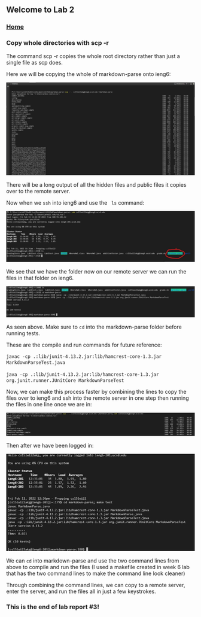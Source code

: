 ## Welcome to Lab 2

### [Home](https://ank010.github.io/cse15l-lab-reports/index.html)

### Copy whole directories with scp -r

The command scp -r copies the whole root directory rather than just a single file as scp does. 

Here we will be copying the whole of markdown-parse onto ieng6:

![screenshot](scpR1.jpg)

There will be a long output of all the hidden files and public files it copies over to the remote server. 

Now when we ```ssh``` into ieng6 and use the ``` ls``` command:

![screenshot](copyMP.jpg)

We see that we have the folder now on our remote server we can run the files in that folder on ieng6. 

![screenshot](runtest1.jpg)

As seen above. Make sure to ```cd``` into the markdown-parse folder before running tests. 

These are the compile and run commands for future reference:
```
javac -cp .:lib/junit-4.13.2.jar:lib/hamcrest-core-1.3.jar MarkdownParseTest.java

java -cp .:lib/junit-4.13.2.jar:lib/hamcrest-core-1.3.jar org.junit.runner.JUnitCore MarkdownParseTest
```

Now, we can make this process faster by combining the lines to copy the files over to ieng6 and ssh into the remote server in one step then running the files in one line once we are in:

![screenshot](comboRunTest1.jpg)

Then after we have been logged in:

![screenshot](comboRunTest2.jpg)

We can ```cd``` into markdown-parse and use the two command lines from above to compile and run the files (I used a makefile created in week 6 lab that has the two command lines to make the command line look cleaner)

Through combining the command lines, we can copy to a remote server, enter the server, and run the files all in just a few keystrokes. 

### This is the end of lab report #3!

